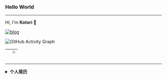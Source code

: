 ### Hello World
----------------
Hi, I'm **Kotori** 👋


[![blog](https://img.shields.io/badge/blog-iamkotori-blueviolet)](https://blog.zhijiang.me/)
<br />

![GitHub Activity Graph](https://activity-graph.herokuapp.com/graph?username=kotori-y)  

| <img alt="" src="https://github-readme-stats.vercel.app/api?username=kotori-y&show_icons=true&theme=gotham&count_private=true)](https://github.com/kotori-y" zoom="50%"> | <img src="https://github-readme-stats.vercel.app/api/top-langs/?username=kotori-y&hide=jupyter%20notebook,css,html&layout=compact&theme=gotham" style="zoom:50%;"> |
|:-:|:-:|

<img alt="" src="https://github-profile-trophy.vercel.app/?username=kotori-y&theme=nord&column=7" />

<hr>

<details>
    <summary><b>个人简历</b></summary>
    <h2 id="-">教育经历</h2>
<p>本科 <strong>长春中医药大学</strong> 药学 <span class="right">2014.09 - 2018.06</span><br>主修课程：药剂学，药理学，药物化学，药物分析，<br>有机化学，分析化学，生物化学，新药设计开发等。<br></p>
<hr>
<p>硕士 <strong>中南大学</strong> 药物化学 <em>计算机辅助药物设计</em> <span class="right">2018.09 - 2021.06</span><br>研究方向：基于人工智能的药物性质预测模型的开发，化学信息学工具的开发及应用等。<br></p>
<hr>
<p>英语等级：CET-4</p>
<h2 id="-">获奖经历</h2>
<ul>
<li><strong>2019年第15届全国计算（机）化学学术会议优秀墙报</strong> （13/150）</li>
</ul>
<h2 id="-">科研项目</h2>
<h3 id="-scopy-span-class-right-span-">&gt;&gt;&gt; 药物负向设计工具：<strong>Scopy</strong> <span class="right">开发者</span></h3>
<ul>
<li>项目地址：<a href="https://github.com/kotori-y/Scopy">https://github.com/kotori-y/Scopy</a></li>
<li>项目简介：高通量筛选（HTS）和虚拟筛选（VS）现已广泛用于在先导化合物发现。但是，大型化学文库中的许多分子表现出较差的类药性，多靶点结合性和潜在毒性，大大削弱了HTS和VS的效率。Scopy是基于Python语言的负向设计工具, 可用于过滤筛选库中的不良化合物，从而提升先导化合物发现的效率。</li>
<li>论文发表：Yang, Z. Y., <strong>Yang, Z. J.</strong>, et al.,Lu, A. P., Hou, T. J., &amp; Cao, D. S. (2020). <em>Briefings in Bioinformatics</em> <br />(doi: 10.1093/bib/bbaa194, <strong>IF=8.99</strong>).</li>
<li>软著登记：基于python语言的高通量负向设计虚拟筛选系统（2020SR1189891）</li>
</ul>
<hr>
<h3 id="-pysmash-span-class-right-span-">&gt;&gt;&gt; 药物结构警示搜索工具：<strong>pySmash</strong><span class="right"> 开发者</span></h3>
<ul>
<li>项目地址：<a href="https://github.com/kotori-y/pySmash">https://github.com/kotori-y/pySmash</a></li>
<li>项目简介：结构警示（Structural Alerts) 广泛用于分子生物活性和ADMET性质的评估，并且可以辅助解释先导化合物的优化。pySmash专为结构警示的提取及应用设计：提供三种子结构推导算法（环形指纹算法，路径算法，官能团算法）；提供Python软件包和用户友好的软件；提供子结构应用的接口，便于其他药物发现工作流的调用。</li>
<li>论文发表：<em>Briefings in Bioinformatics. (manuscript)</em></li>
</ul>
<hr>
<h3 id="-chemmort-span-class-right-span-">&gt;&gt;&gt; 分子翻译及优化平台：ChemMort<span class="right">底层模型开发者</span></h3>
<ul>
<li>项目地址：<a href="http://chemmort.scbdd.com/">http://chemmort.scbdd.com/</a> </li>
<li>项目简介：ChemMort是一个结合分子翻译及性质优化的平台，可用于改善目标化合物的ADME/T性质，减少临床试验中由于不良的药物动力学性质而产生的损耗。首先使用当前先进的LSTM神经网络建立了一个分子翻译模型来实现从SMILES到512维的描述符的映射，该描述符经翻译模型还能返回至原始的SMILES，实现“逆向QSAR”。此外，ChemMort还包含了一个基于PSO优化算法及加权算法的优化模型，能够对分子进行多目标优化，在保持生物活性不变的情况下，改善化合物的ADMET性质。</li>
<li>论文发表：<em>Nucleic Acid Research (in progress)</em></li>
</ul>
<hr>
<h3 id="-quantum-span-class-right-span-">&gt;&gt;&gt; 量子化学描述符提取工具：QUANTUM<span class="right">开发者</span></h3>
<ul>
<li>项目简介：QUANTUM是一个方便的/Python环境无依赖的量子化学描述符提取软件。量子化学描述符具有不依赖实验，无统计误差，物理意义明确，可解释性强，描述分子结构、电子结构及反应性精确等优势，可用于包括毒理学在内的QSAR模型的建立。然而，对于大多数药物化学家来说，从Gaussian等计算量子化学特征的软件输出的结果文件中，提取位于模型技术底层的量子化学描述符是一项非常困难且耗时的任务。QUANTUM基于Python语言，使用字符串匹配进行特征提取，可对Gaussian软件计算输出文件的17个局部和39个全局量子化学描述符进行自动提取。</li>
</ul>
<hr>
<h3 id="-">&gt;&gt;&gt; 其他项目</h3>
<ul>
<li>频繁命中化合物预测系列平台：<a href="http://admet.scbdd.com/ChemAGG/index/">ChemAgg</a>等.<span class="right">机器学习模型建立</span></li>
<li>集成靶点预测分析平台：<a href="https://metatarget.scbdd.com/">metaTarFisher</a>.<span class="right">底层爬虫编写及平台维护</span></li>
<li>基本分子描述符在线计算平台：<a href="https://bdes.scbdd.com/">BDes</a>.<span class="right">描述符算法编写</span></li>
</ul>
<h2 id="-">技能描述</h2>
<ul>
<li><strong>掌握Python编程语言及相关项目开发；</strong></li>
<li><strong>掌握RDKit, OpenBabel及MOE等化学信息学工具；</strong></li>
<li><strong>掌握HTML, JavaScript及CSS等前端开发工具；</strong></li>
<li>熟悉TensorFlow, pyTorch和Scikit-learn等主流人工智能学习框架及主流机器学习算法；</li>
<li>熟悉动态规划、二分查找、回溯等算法；</li>
<li>了解C++, Go, R等主流编程语言。</li>
</ul>
<h2 id="-">研究成果</h2>
<ol>
<li>Z. Yang, <strong>Z. Yang</strong>, J. Dong, L. Wang, L. Zhang, J. Ding, X. Ding, A. Lu, T. Hou, and D. Cao, Structural analysis and identification of colloidal aggregators in drug discovery. Journal of chemical information and modeling 59 (2019) 3714-3726.</li>
<li>L. Fu, L. Liu, <strong>Z. Yang</strong>, P. Li, J. Ding, Y. Yun, A. Lu, T. Hou, and D. Cao, Systematic Modeling of log D 7.4 Based on Ensemble Machine Learning, Group Contribution, and Matched Molecular Pair Analysis. Journal of chemical information and modeling 60 (2019) 63-76.</li>
<li>Z. Yang, J. Dong, <strong>Z. Yang</strong>, M. Yin, H. Jiang, A. Lu, X. Chen, T. Hou, and D. Cao, ChemFLuo: a web-server for structure analysis and identification of fluorescent compounds. Briefings in Bioinformatics (2020).</li>
<li>Z. Yang, J. Dong, <strong>Z. Yang</strong>, A. Lu, T. Hou, and D. Cao, Structural analysis and identification of false positive hits in luciferase-based assays. Journal of chemical information and modeling 60 (2020) 2031-2043.</li>
<li>Z. Yang, <strong>Z. Yang</strong>, A. Lu, T. Hou, and D. Cao, Scopy: an integrated negative design python library for desirable HTS/VS database design. Briefings in Bioinformatics (2020).</li>
<li>L. Fu, Z. Yang, <strong>Z. Yang</strong>, M. Yin, A. Lu, X. Chen, S. Liu, T. Hou, and D. Cao, QSAR-assisted-MMPA to expand chemical transformation space for lead optimization. Briefings in Bioinformatics (2021).</li>
<li>Z. Yang, <strong>Z. Yang</strong>, J. He, A. Lu, S. Liu, T. Hou, and D. Cao, Benchmarking the mechanisms of frequent hitters: limitation of PAINS alerts. Drug Discovery Today (2021).</li>
<li>Z. Yang, <strong>Z. Yang</strong>, Y. Zhao, M. Yin, A. Lu, X. Chen, S. Liu, T. Hou, and D. Cao, PySmash: Python package and individual executable program for representative substructure generation and application. Briefings in Bioinformatics (2021).</li>
<li>G. Xiong, Z. Wu, J. Yi, L. Fu, <strong>Z. Yang</strong>, C. Hsieh, M. Yin, X. Zeng, C. Wu, and A. Lu, ADMETlab 2.0: an integrated online platform for accurate and comprehensive predictions of ADMET properties. Nucleic Acids Research (2021).</li>
</ol>

</details>
